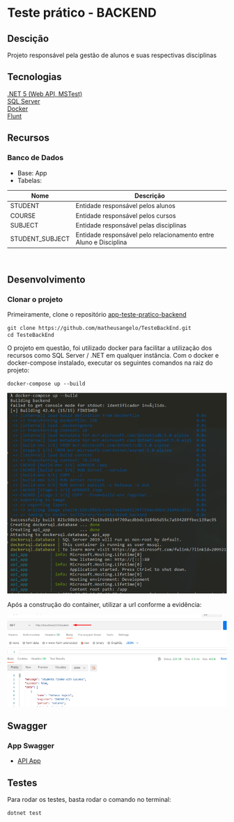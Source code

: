 # Teste prático - BACKEND

## Descição

Projeto responsável pela gestão de alunos e suas respectivas disciplinas

## Tecnologias

[.NET 5 (Web API, MSTest)](https://dotnet.microsoft.com/download/dotnet/5.0) </br>
[SQL Server](https://www.microsoft.com/pt-br/sql-server/sql-server-downloads) </br>
[Docker](https://docs.docker.com/docker-for-windows/install/) </br>
[Flunt](https://www.nuget.org/packages/Flunt/) </br>


## Recursos

### Banco de Dados

- Base: App
- Tabelas:

|Nome|Descrição|
| ----------- | ----------- |
|STUDENT|Entidade responsável pelos alunos|
|COURSE|Entidade responsável pelos cursos|
|SUBJECT|Entidade responsável pelas disciplinas|
|STUDENT_SUBJECT|Entidade responsável pelo relacionamento entre Aluno e Disciplina|

<br>

## Desenvolvimento

### Clonar o projeto

Primeiramente, clone o repositório [app-teste-pratico-backend](https://github.com/matheusangelo/TesteBackEnd.git)

```shell
git clone https://github.com/matheusangelo/TesteBackEnd.git
cd TesteBackEnd
```

O projeto em questão, foi utilizado docker para facilitar a utilização dos recursos como SQL Server / .NET em qualquer instância.
Com o docker e docker-compose instalado, executar os seguintes comandos na raiz do projeto:

```shell
docker-compose up --build
```

![plot](./Evidencias/containers.png)


Após a construção do container, utilizar a url conforme a evidência:


![plot](./Evidencias/postman.png)

## Swagger

### App Swagger

* [API App](https://localhost/swagger/index.html)

## Testes


Para rodar os testes, basta rodar o comando no terminal:

```shell
dotnet test
```
